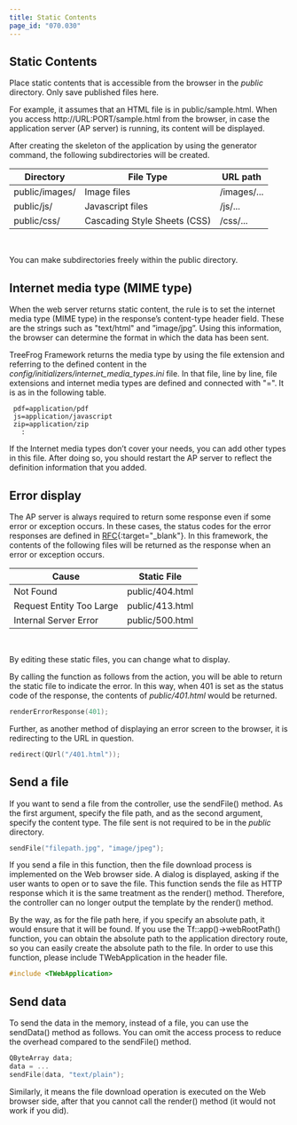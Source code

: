 ```yaml
---
title: Static Contents
page_id: "070.030"
---
```


## Static Contents

Place static contents that is accessible from the browser in the *public* directory. Only save published files here.

For example, it assumes that an HTML file is in public/sample.html. 
When you access http://URL:PORT/sample.html from the browser, in case the application server (AP server) is running, its content will be displayed.

After creating the skeleton of the application by using the generator command, the following subdirectories will be created.

<div class="table-div" markdown="1">

| Directory      | File Type                    | URL path    |
|----------------|------------------------------|-------------|
| public/images/ | Image files                  | /images/... |
| public/js/     | Javascript files             | /js/...     |
| public/css/    | Cascading Style Sheets (CSS) | /css/...    |

</div><br>

You can make subdirectories freely within the public directory.

## Internet media type (MIME type)

When the web server returns static content, the rule is to set the internet media type (MIME type) in the response’s content-type header field. These are the strings such as "text/html" and ”image/jpg”. Using this information, the browser can determine the format in which the data has been sent. 

TreeFrog Framework returns the media type by using the file extension and referring to the defined content in the *config/initializers/internet_media_types.ini* file. In that file, line by line, file extensions and internet media types are defined and connected with "=". It is as in the following table.

```
 pdf=application/pdf
 js=application/javascript
 zip=application/zip
   :
```

If the Internet media types don’t cover your needs, you can add other types in this file. After doing so, you should restart the AP server to reflect the definition information that you added.
   
## Error display

The AP server is always required to return some response even if some error or exception occurs. In these cases, the status codes for the error responses are defined in [RFC](http://www.ietf.org/rfc/rfc2616.txt){:target="_blank"}.
In this framework, the contents of the following files will be returned as the response when an error or exception occurs.

<div class="table-div" markdown="1">

| Cause                    | Static File     |
|--------------------------|-----------------|
| Not Found                | public/404.html |
| Request Entity Too Large | public/413.html |
| Internal Server Error    | public/500.html |

</div><br>

By editing these static files, you can change what to display.

By calling the function as follows from the action, you will be able to return the static file to indicate the error. In this way, when 401 is set as the status code of the response, the contents of *public/401.html* would be returned.

```c++
renderErrorResponse(401);
```

Further, as another method of displaying an error screen to the browser, it is redirecting to the URL in question.

```c++
redirect(QUrl("/401.html"));
```

## Send a file

If you want to send a file from the controller, use the sendFile() method. As the first argument, specify the file path, and as the second argument, specify the content type. The file sent is not required to be in the *public* directory.

```c++
sendFile("filepath.jpg", "image/jpeg");
```
 
If you send a file in this function, then the file download process is implemented on the Web browser side. A dialog is displayed, asking if the user wants to open or to save the file. This function sends the file as HTTP response which it is the same treatment as the render() method. Therefore, the controller can no longer output the template by the render() method.

By the way, as for the file path here, if you specify an absolute path, it would ensure that it will be found. If you use the Tf::app()->webRootPath() function, you can obtain the absolute path to the application directory route, so you can easily create the absolute path to the file. In order to use this function, please include TWebApplication in the header file. 

```c++
#include <TWebApplication>
``` 

## Send data

To send the data in the memory, instead of a file, you can use the sendData() method as follows. You can omit the access process to reduce the overhead compared to the sendFile() method. 

```c++
QByteArray data;
data = ...
sendFile(data, "text/plain");
``` 
 
Similarly, it means the file download operation is executed on the Web browser side, after that you cannot call the render() method (it would not work if you did).